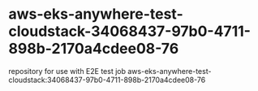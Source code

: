 # aws-eks-anywhere-test-cloudstack-34068437-97b0-4711-898b-2170a4cdee08-76
repository for use with E2E test job aws-eks-anywhere-test-cloudstack:34068437-97b0-4711-898b-2170a4cdee08-76
